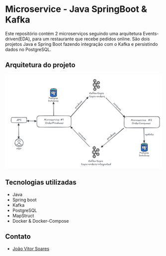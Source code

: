 # Microservice - Java SpringBoot & Kafka
Este repositório contém 2 microserviços seguindo uma arquitetura Events-driven(EDA), para um restaurante que recebe pedidos online. São dois projetos Java e Spring Boot fazendo integração com o Kafka e persistindo dados no PostgreSQL. 

## Arquitetura do projeto

![arquitetura do projeto](./assets/arquiteturaKafkaEDA.png)

## Tecnologias utilizadas
- Java
- Spring boot
- Kafka
- PostgreSQL
- MapStruct
- Docker & Docker-Compose


## Contato

- [João Vitor Soares](https://www.linkedin.com/in/jo%C3%A3o-vitor-farias-soares-216870238/)

